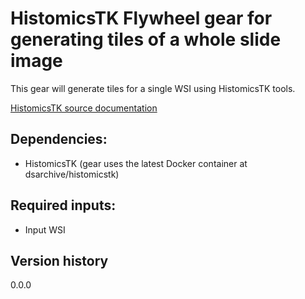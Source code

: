 # HistomicsTK Flywheel gear for generating tiles of a whole slide image

This gear will generate tiles for a single WSI using HistomicsTK tools.

[HistomicsTK source documentation](https://github.com/DigitalSlideArchive/HistomicsTK)

## Dependencies:
- HistomicsTK (gear uses the latest Docker container at dsarchive/histomicstk)

## Required inputs:
- Input WSI

## Version history
0.0.0